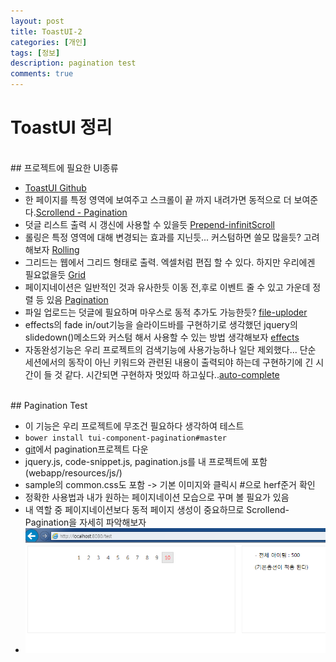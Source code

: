 ```yaml
---
layout: post
title: ToastUI-2
categories: [개인]
tags: [정보]
description: pagination test
comments: true
---
```


# ToastUI 정리

<br/>
## 프로젝트에 필요한 UI종류
<br/>

- [ToastUI Github](https://github.com/nhnent/)
- 한 페이지를 특정 영역에 보여주고 스크롤이 끝 까지 내려가면 동적으로 더 보여준다.[Scrollend - Pagination](https://github.com/nhnent/tui.component.scrollend)
- 덧글 리스트 출력 시 갱신에 사용할 수 있을듯 [Prepend-infinitScroll](https://github.com/nhnent/tui.component.infinite-scroll)
- 롤링은 특정 영역에 대해 변경되는 효과를 지닌듯... 커스텀하면 쓸모 많을듯? 고려해보자 [Rolling](https://github.com/nhnent/tui.component.rolling)
- 그리드는 웹에서 그리드 형태로 출력. 엑셀처럼 편집 할 수 있다. 하지만 우리에겐 필요없을듯 [Grid](https://github.com/nhnent/tui.grid)
- 페이지네이션은 일반적인 것과 유사한듯 이동 전,후로 이벤트 줄 수 있고 가운데 정렬 등 있음 [Pagination](https://github.com/nhnent/tui.component.pagination)
- 파일 업로드는 덧글에 필요하며 마우스로 동적 추가도 가능한듯? [file-uploder](https://github.com/nhnent/tui.component.file-uploader)
- effects의 fade in/out기능을 슬라이드바를 구현하기로 생각했던 jquery의 slidedown()메소드와 커스텀 해서 사용할 수 있는 방법 생각해보자 [effects](https://github.com/nhnent/tui.component.effects)
- 자동완성기능은 우리 프로젝트의 검색기능에 사용가능하나 일단 제외했다... 단순 세션에서의 동작이 아닌 키워드와 관련된 내용이 출력되야 하는데 구현하기에 긴 시간이 들 것 같다. 시간되면 구현하자 멋있따 하고싶다..[auto-complete](https://github.com/nhnent/tui.component.auto-complete)

<br/>
## Pagination Test
<br/>

- 이 기능은 우리 프로젝트에 무조건 필요하다 생각하여 테스트
- `bower install tui-component-pagination#master`
- [git](https://github.com/nhnent/tui.component.pagination)에서 pagination프로젝트 다운
- jquery.js, code-snippet.js, pagination.js를 내 프로젝트에 포함 (webapp/resources/js/)
- sample의 common.css도 포함 -> 기본 이미지와 클릭시 #으로 herf준거 확인
- 정확한 사용법과 내가 원하는 페이지네이션 모습으로 꾸며 볼 필요가 있음
- 내 역할 중 페이지네이션보다 동적 페이지 생성이 중요하므로 Scrollend-Pagination을 자세히 파악해보자
- <img src="/assets/media/pagination.png">
